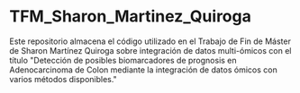 # TFM_Sharon_Martinez_Quiroga
Este repositorio almacena el código utilizado en el Trabajo de Fin de Máster de Sharon Martínez Quiroga sobre integración de datos multi-ómicos con el título "Detección de posibles biomarcadores de prognosis en Adenocarcinoma de Colon mediante la integración de datos ómicos con varios métodos disponibles." 
